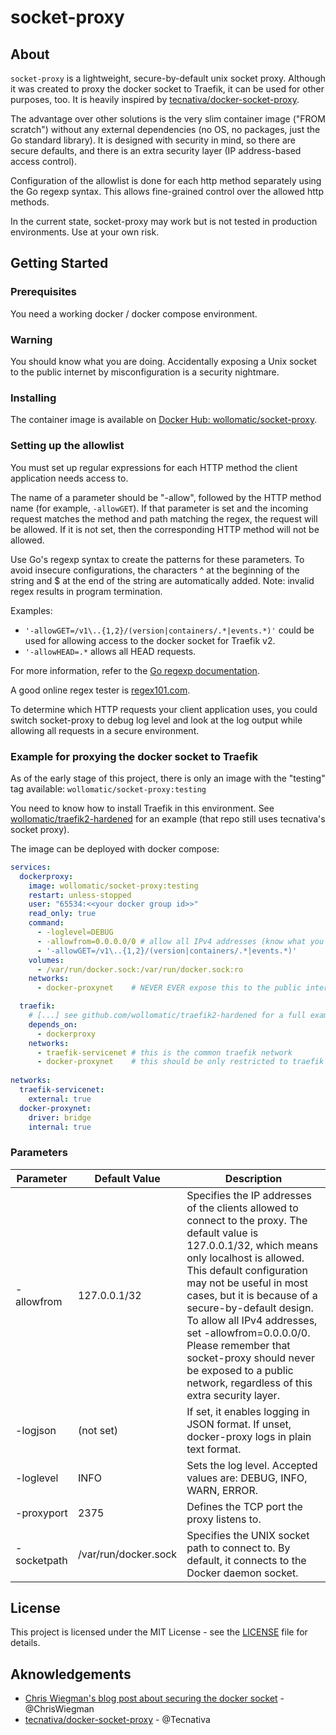 # socket-proxy

## About
`socket-proxy` is a lightweight, secure-by-default unix socket proxy. Although it was created to proxy the docker socket to Traefik, it can be used for other purposes, too.
It is heavily inspired by [tecnativa/docker-socket-proxy](https://github.com/Tecnativa/docker-socket-proxy). 

The advantage over other solutions is the very slim container image ("FROM scratch") without any external dependencies (no OS, no packages, just the Go standard library).
It is designed with security in mind, so there are secure defaults, and there is an extra security layer (IP address-based access control).

Configuration of the allowlist is done for each http method separately using the Go regexp syntax. This allows fine-grained control over the allowed http methods.

In the current state, socket-proxy may work but is not tested in production environments. Use at your own risk.

## Getting Started

### Prerequisites

You need a working docker / docker compose environment.

### Warning

You should know what you are doing. Accidentally exposing a Unix socket to the public internet by misconfiguration is a security nightmare.

### Installing

The container image is available on [Docker Hub: wollomatic/socket-proxy](https://hub.docker.com/r/wollomatic/socket-proxy).

### Setting up the allowlist

You must set up regular expressions for each HTTP method the client application needs access to.

The name of a parameter should be "-allow", followed by the HTTP method name (for example, `-allowGET`). If that parameter is set and the incoming request matches the method and path matching the regex, the request will be allowed. If it is not set, then the corresponding HTTP method will not be allowed.

Use Go's regexp syntax to create the patterns for these parameters. To avoid insecure configurations, the characters ^ at the beginning of the string and $ at the end of the string are automatically added. Note: invalid regex results in program termination.

Examples:
+ `'-allowGET=/v1\..{1,2}/(version|containers/.*|events.*)'` could be used for allowing access to the docker socket for Traefik v2.
+ `'-allowHEAD=.*` allows all HEAD requests.

For more information, refer to the [Go regexp documentation](https://golang.org/pkg/regexp/syntax/).

A good online regex tester is [regex101.com](https://regex101.com/).

To determine which HTTP requests your client application uses, you could switch socket-proxy to debug log level and look at the log output while allowing all requests in a secure environment.

### Example for proxying the docker socket to Traefik

As of the early stage of this project, there is only an image with the "testing" tag available: ``wollomatic/socket-proxy:testing``

You need to know how to install Traefik in this environment. See [wollomatic/traefik2-hardened](https://github.com/wollomatic/traefik2-hardened) for an example (that repo still uses tecnativa's socket proxy).

The image can be deployed with docker compose:

``` compose.yaml
services:
  dockerproxy:
    image: wollomatic/socket-proxy:testing
    restart: unless-stopped
    user: "65534:<<your docker group id>>"
    read_only: true
    command:
      - -loglevel=DEBUG
      - -allowfrom=0.0.0.0/0 # allow all IPv4 addresses (know what you are doing!)
      - '-allowGET=/v1\..{1,2}/(version|containers/.*|events.*)'
    volumes:
      - /var/run/docker.sock:/var/run/docker.sock:ro
    networks:
      - docker-proxynet    # NEVER EVER expose this to the public internet!

  traefik:
    # [...] see github.com/wollomatic/traefik2-hardened for a full example
    depends_on:
      - dockerproxy
    networks:
      - traefik-servicenet # this is the common traefik network
      - docker-proxynet    # this should be only restricted to traefik and socket-proxy
  
networks:
  traefik-servicenet:
    external: true
  docker-proxynet:
    driver: bridge
    internal: true
```

### Parameters

| Parameter   | Default Value         | Description   |
|-------------|-----------------------|---------------|
| -allowfrom  | 127.0.0.1/32          | Specifies the IP addresses of the clients allowed to connect to the proxy. The default value is 127.0.0.1/32, which means only localhost is allowed. This default configuration may not be useful in most cases, but it is because of a secure-by-default design. To allow all IPv4 addresses, set -allowfrom=0.0.0.0/0. Please remember that socket-proxy should never be exposed to a public network, regardless of this extra security layer.|
| -logjson    | (not set)             | If set, it enables logging in JSON format. If unset, docker-proxy logs in plain text format.|
| -loglevel   | INFO                  | Sets the log level. Accepted values are: DEBUG, INFO, WARN, ERROR.|
| -proxyport  | 2375                  | Defines the TCP port the proxy listens to.|
| -socketpath | /var/run/docker.sock  | Specifies the UNIX socket path to connect to. By default, it connects to the Docker daemon socket.|

## License

This project is licensed under the MIT License - see the [LICENSE](LICENSE) file for details.

## Aknowledgements

+ [Chris Wiegman's blog post about securing the docker socket](https://www.chriswiegman.com/2019/09/securing-the-docker-socket/) - @ChrisWiegman
+ [tecnativa/docker-socket-proxy](https://github.com/Tecnativa/docker-socket-proxy) - @Tecnativa